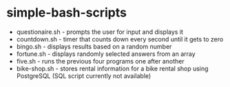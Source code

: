 # simple-bash-scripts

- questionaire.sh - prompts the user for input and displays it
- countdown.sh - timer that counts down every second until it gets to zero
- bingo.sh - displays results based on a random number
- fortune.sh - displays randomly selected answers from an array
- five.sh - runs the previous four programs one after another
- bike-shop.sh - stores rental information for a bike rental shop using PostgreSQL (SQL script currently not available)
